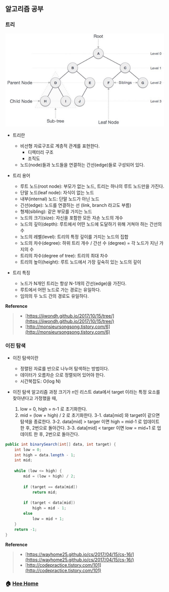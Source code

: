 ## 알고리즘 공부

### 트리
![tree](/doy/contents/images/tree.png)
* 트리란
  * 비선형 자료구조로 계층적 관계를 표현한다.
      * 디렉터리 구조
      * 조직도
  * 노드(node)들과 노드들을 연결하는 간선(edge)들로 구성되어 있다.

* 트리 용어
  * 루트 노드(root node): 부모가 없는 노드, 트리는 하나의 루트 노드만을 가진다.
  * 단말 노드(leaf node): 자식이 없는 노드
  * 내부(internal) 노드: 단말 노드가 아닌 노드
  * 긴선(edge): 노드를 연결하는 선 (link, branch 라고도 부름)
  * 형제(sibling): 같은 부모를 가지는 노드
  * 노드의 크기(size): 자신을 포함한 모든 자손 노드의 개수
  * 노드의 깊이(depth): 루트에서 어떤 노드에 도달하기 위해 거쳐야 하는 간선의 수
  * 노드의 레벨(level): 트리의 특정 깊이를 가지는 노드의 집합
  * 노드의 차수(degree): 하위 트리 개수 / 간선 수 (degree) = 각 노드가 지닌 가지의 수
  * 트리의 차수(degree of tree): 트리의 최대 차수
  * 트리의 높이(height): 루트 노드에서 가장 깊숙히 있는 노드의 깊이

* 트리 특징
  * 노드가 N개인 트리는 항상 N-1개의 간선(edge)을 가진다.
  * 루트에서 어떤 노드로 가는 경로는 유일하다.
  * 임의의 두 노드 간의 경로도 유일하다.

**Reference**
> - [https://jiwondh.github.io/2017/10/15/tree/](https://jiwondh.github.io/2017/10/15/tree/)
> - [http://monsieursongsong.tistory.com/6](http://monsieursongsong.tistory.com/6)

### 이진 탐색
* 이진 탐색이란
  * 정렬된 자료를 반으로 나누어 탐색하는 방법이다.
  * 데이터가 오름차순 으로 정렬되어 있어야 한다.
  * 시간복잡도: O(log N)

* 이진 탐색 알고리즘 과정
  크기가 n인 리스트 data에서 target 이라는 특정 요소를 찾아낸다고 가정했을 때,
  1. low = 0, high = n-1 로 초기화한다.
  2. mid = (low + high) / 2 로 초기화한다.
  3-1. data[mid] 와 target이 같으면 탐색을 종료한다.
  3-2. data[mid] > targer 이면 high = mid-1 로 업데이트 한 후, 2번으로 돌아간다.
  3-3. data[mid] < targer 이면 low = mid+1 로 업데이트 한 후, 2번으로 돌아간다.

~~~java
public int binarySearch(int[] data, int target) {
    int low = 0;
    int high = data.length - 1;
    int mid;

    while (low <= high) {
        mid = (low + high) / 2;

        if (target == data[mid])
            return mid;

        if (target < data[mid])
            high = mid - 1;
        else
            low = mid + 1;
    }
    return -1;
}
~~~
**Reference**
> - [https://wayhome25.github.io/cs/2017/04/15/cs-16/](https://wayhome25.github.io/cs/2017/04/15/cs-16/)
> - [http://codepractice.tistory.com/101](http://codepractice.tistory.com/101)


### :house: [Hee Home](https://github.com/WeareSoft/WWL/tree/master/hee)
